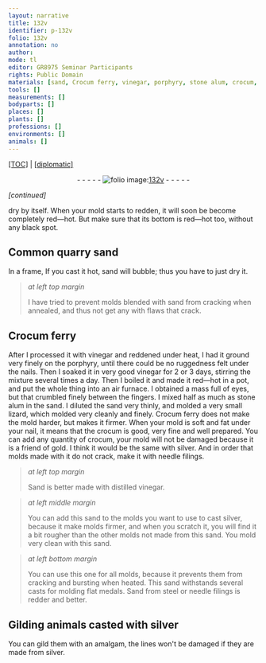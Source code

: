 ```yaml
---
layout: narrative
title: 132v
identifier: p-132v
folio: 132v
annotation: no
author:
mode: tl
editor: GR8975 Seminar Participants
rights: Public Domain
materials: [sand, Crocum ferry, vinegar, porphyry, stone alum, crocum, silver, Sand, distilled vinegar, steel, needle filings]
tools: []
measurements: []
bodyparts: []
places: []
plants: []
professions: []
environments: []
animals: []
---
```


<p><a href="{{ site.baseurl }}/translation/" target="_blank">[TOC]</a> | <a href="{{ site.baseurl }}/texts/p-132v_tc/">[diplomatic]</a></p><div class="folio" align="center">- - - - - <a href="http://gallica.bnf.fr/ark:/12148/btv1b10500001g/f270.item.r=" target="_blank"><img src="https://cu-mkp.github.io/2017-workshop-edition/assets/photo-icon.png" alt="folio image: " style="display:inline-block; margin-bottom:-3px;"/>132v</a> - - - - - </div>  
 
*[continued]*
  
dry by itself. When your mold starts to redden, it will soon be become completely red—hot. But make sure that its bottom is red—hot too, without any black spot.
 
 
  

##  Common quarry <span class="m">sand</span>

 
In a frame, If you cast it hot, <span class="m">sand</span> will bubble; thus you have to just dry it.
 
> *at left top margin*
> 
> 
>   I have tried to prevent molds blended with <span class="m">sand</span> from cracking when annealed, and thus not get any with flaws that crack.
 
 
  

## <span class="m">Crocum ferry</span>

 
After I processed it with <span class="m">vinegar</span> and reddened under heat, I had it ground very finely on the <span class="m">porphyry</span>, until there could be no ruggedness felt under the nails. Then I soaked it in very good <span class="m">vinegar</span> for 2 or 3 days, stirring the mixture several times a day. Then I boiled it and made it red—hot in a pot, and put the whole thing into an air furnace. I obtained a mass full of eyes, but that crumbled finely between the fingers. I mixed half as much as <span class="m">stone alum</span> in the sand. I diluted the sand very thinly, and molded a very small lizard, which molded very cleanly and finely. <span class="m">Crocum ferry</span> does not make the mold harder, but makes it firmer. When your mold is soft and fat under your nail, it means that the <span class="m">crocum</span> is good, very fine and well prepared. You can add any quantity of <span class="m">crocum</span>, your mold will not be damaged because it is a friend of gold. I think it would be the same with <span class="m">silver</span>. And in order that molds made with it do not crack, make it with needle filings.
 
> *at left top margin*
> 
> 
>   <span class="m">Sand</span> is better made with <span class="m">distilled vinegar</span>.
 
> *at left middle margin*
> 
> 
>   You can add this <span class="m">sand</span> to the molds you want to use to cast <span class="m">silver</span>, because it make molds firmer, and when you scratch it, you will find it a bit rougher than the other molds not made from this <span class="m">sand</span>. You mold very clean with this <span class="m">sand</span>.
 
> *at left bottom margin*
> 
> 
>   You can use this one for all molds, because it prevents them from cracking and bursting when heated. This <span class="m">sand</span> withstands several casts for molding flat medals. Sand from <span class="m">steel</span> or <span class="m">needle filings</span> is redder and better.
 
 
  

## Gilding animals casted with <span class="m">silver</span>

 
You can gild them with an amalgam, the lines won't be damaged if they are made from <span class="m">silver</span>.
 
